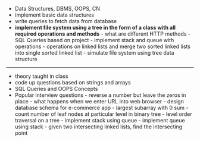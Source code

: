 - Data Structures, DBMS, OOPS, CN
- implement basic data structures
- write queries to fetch data from database
- **implement file system using a tree in the form of a class with all required operations and methods**
	  - what are different HTTP methods
	  - SQL Queries based on project
	  - implement stack and queue with operations
	  - operations on linked lists and merge two sorted linked lists into single sorted linked list
	  - simulate file system using tree data structure
---
- theory taught in class
- code up questions based on strings and arrays
- SQL Queries and OOPS Concepts
- Popular interview questions
	  - reverse a number but leave the zeros in place
	  - what happens when we enter URL into web browser
	  - design database schema for e-commerce app
	  - largest subarray with 0 sum
	  - count number of leaf nodes at particular level in binary tree
	  - level order traversal on a tree
	  - implement stack using queue
	  - implement queue using stack
	  - given two intersecting linked lists, find the intersecting point